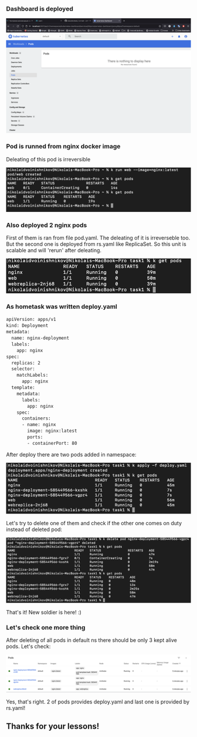 ### Dashboard is deployed
![](screenshots/1.png)

### Pod is runned from nginx docker image

Deleating of this pod is irreversible

![](screenshots/2.png)

### Also deployed 2 nginx pods

First of them is ran from file pod.yaml. The deleating of it is irreverseble too. But the second one is deployed from rs.yaml like ReplicaSet. So this unit is scalable and will 'rerun' after deleating.

![](screenshots/3.png)

### As hometask was written deploy.yaml

```bash
apiVersion: apps/v1
kind: Deployment
metadata:
  name: nginx-deployment
  labels:
    app: nginx
spec:
  replicas: 2
  selector:
    matchLabels:
      app: nginx
  template:
    metadata:
      labels:
        app: nginx
    spec:
      containers:
      - name: nginx
        image: nginx:latest
        ports:
        - containerPort: 80
```

After deploy there are two pods added in namespace:

![](screenshots/4.png)

Let's try to delete one of them and check if the other one comes on duty instead of deleted pod:

![](screenshots/5.png)

That's it! New soldier is here! :)

### Let's check one more thing

After deleting of all pods in default ns there should be only 3 kept alive pods. 
Let's check:

![](screenshots/6.png)

Yes, that's right. 2 of pods provides deploy.yaml and last one is provided by rs.yaml!

## Thanks for your lessons!
